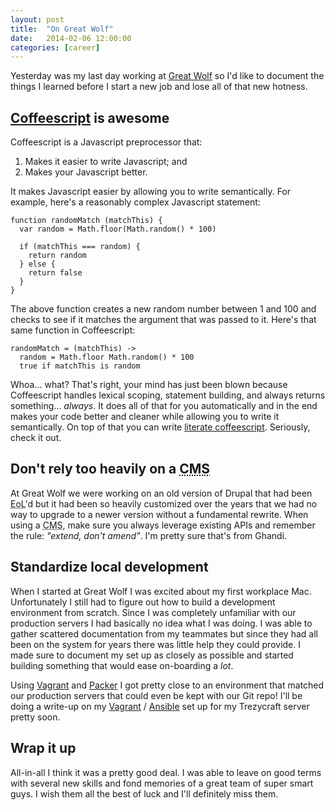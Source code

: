 ```yaml
---
layout: post
title:  "On Great Wolf"
date:   2014-02-06 12:00:00
categories: [career]
---
```


Yesterday was my last day working at [Great Wolf](http://greatwolf.com/) so I'd like to document the things I learned before I start a new job and lose all of that new hotness.

## [Coffeescript](http://coffeescript.org/) is awesome

Coffeescript is a Javascript preprocessor that:

1. Makes it easier to write Javascript; and
1. Makes your Javascript better.

It makes Javascript easier by allowing you to write semantically. For example, here's a reasonably complex Javascript statement:

```
function randomMatch (matchThis) {
  var random = Math.floor(Math.random() * 100)

  if (matchThis === random) {
    return random
  } else {
    return false
  }
}
```

The above function creates a new random number between 1 and 100 and checks to see if it matches the argument that was passed to it. Here's that same function in Coffeescript:

```
randomMatch = (matchThis) ->
  random = Math.floor Math.random() * 100
  true if matchThis is random
```

Whoa... what? That's right, your mind has just been blown because Coffeescript handles lexical scoping, statement building, and always returns something... *always*. It does all of that for you automatically and in the end makes your code better and cleaner while allowing you to write it semantically. On top of that you can write [literate coffeescript](http://ashkenas.com/literate-coffeescript/). Seriously, check it out.

## Don't rely too heavily on a <abbr title="Content Management System">CMS</abbr>

At Great Wolf we were working on an old version of Drupal that had been <abbr title="End of Life">EoL</abbr>'d but it had been so heavily customized over the years that we had no way to upgrade to a newer version without a fundamental rewrite. When using a <abbr title="Content Management System">CMS</abbr>, make sure you always leverage existing APIs and remember the rule: *"extend, don't amend"*. I'm pretty sure that's from Ghandi.

## Standardize local development

When I started at Great Wolf I was excited about my first workplace Mac. Unfortunately I still had to figure out how to build a development environment from scratch. Since I was completely unfamiliar with our production servers I had basically no idea what I was doing. I was able to gather scattered documentation from my teammates but since they had all been on the system for years there was little help they could provide. I made sure to document my set up as closely as possible and started building something that would ease on-boarding a *lot*.

Using [Vagrant](http://vagrantup.com) and [Packer](http://packer.io/) I got pretty close to an environment that matched our production servers that could even be kept with our Git repo! I'll be doing a write-up on my [Vagrant](http://vagrantup.com/) / [Ansible](http://ansible.com/) set up for my Trezycraft server pretty soon.

## Wrap it up

All-in-all I think it was a pretty good deal. I was able to leave on good terms with several new skills and fond memories of a great team of super smart guys. I wish them all the best of luck and I'll definitely miss them.
